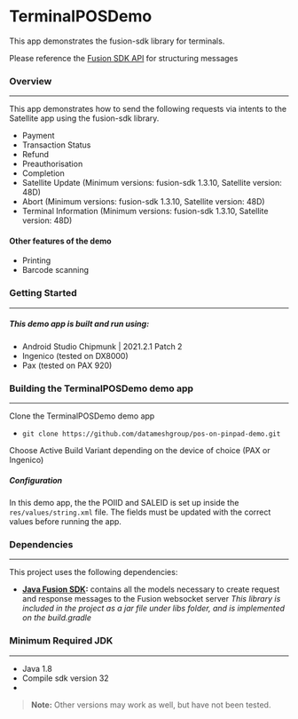 # TerminalPOSDemo
This app demonstrates the fusion-sdk library for terminals.

Please reference the [Fusion SDK API](https://datameshgroup.github.io/fusion/#introduction) for structuring messages

### Overview

***

This app demonstrates how to send the following requests via intents to the Satellite app using the fusion-sdk library.
* Payment
* Transaction Status
* Refund
* Preauthorisation
* Completion
* Satellite Update (Minimum versions: fusion-sdk 1.3.10, Satellite version: 48D)
* Abort (Minimum versions: fusion-sdk 1.3.10, Satellite version: 48D)
* Terminal Information (Minimum versions: fusion-sdk 1.3.10, Satellite version: 48D)
  
#### Other features of the demo

* Printing
* Barcode scanning


### Getting Started

***

##### This demo app is built and run using:
* Android Studio Chipmunk | 2021.2.1 Patch 2
* Ingenico (tested on DX8000)
* Pax (tested on PAX 920)

### Building the TerminalPOSDemo demo app
***

Clone the TerminalPOSDemo demo app
* `git clone https://github.com/datameshgroup/pos-on-pinpad-demo.git`

Choose Active Build Variant depending on the device of choice (PAX or Ingenico)

##### Configuration
In this demo app, the the POIID and SALEID is set up inside the `res/values/string.xml` file. The fields must be updated with the correct values before running the app.

### Dependencies

***

This project uses the following dependencies:

- **[Java Fusion SDK](https://github.com/datameshgroup/fusionsatellite-sdk-java):** contains all the models necessary to create request and response messages to the Fusion websocket server
  _This library is included in the project as a jar file under libs folder, and is implemented on the build.gradle_



### Minimum Required JDK

***

- Java 1.8
- Compile sdk version 32
- 
> **Note:** Other versions may work as well, but have not been tested.
